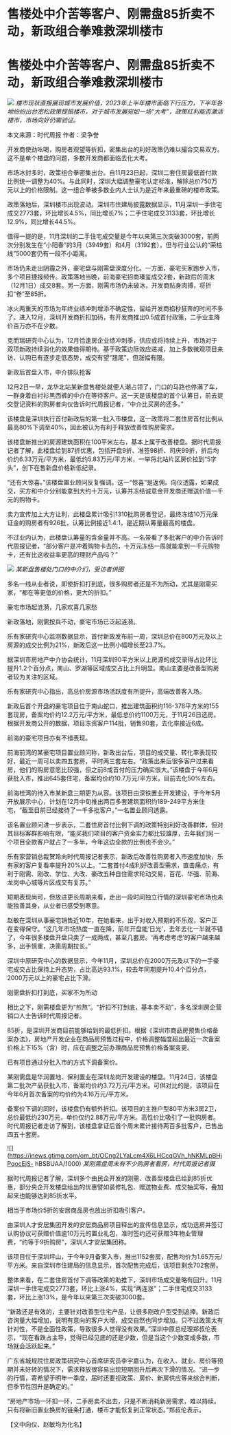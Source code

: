 # 售楼处中介苦等客户、刚需盘85折卖不动，新政组合拳难救深圳楼市

# 售楼处中介苦等客户、刚需盘85折卖不动，新政组合拳难救深圳楼市

![](https://inews.gtimg.com/news_bt/OnB7MaYnSLmJBiZ7ERBlxMODFIzKbV26VLUeK-A8lOmxcAA/1000)
_楼市现状直接展现城市发展价值，2023年上半年楼市面临下行压力，下半年各地纷纷出台宽松政策提振楼市，对于城市发展宛如一场“大考”，政策红利能否激活楼市，市场向好仍需验证。_

本文来源：时代周报 作者：梁争誉

开发商使劲吆喝，购房者观望等折扣，密集出台的利好政策仍难以撮合交易双方。这不是单个楼盘的问题，多数开发商都面临去化大考。

市场冰封多时，政策组合拳密集出台。自11月23日起，深圳二套住房最低首付款比例统一调整为40%。与此同时，深圳大幅调整豪宅认定标准，解除总价750万元以上的价格限制。这一组合拳被多数业内人士认为是近年来最重磅的楼市政策。

政策落地后，深圳楼市出现波动。深圳市住建局披露数据显示，11月深圳一手住宅成交2773套，环比增长4.5%，同比增长7%；二手住宅成交3133套，环比增长12.9%，同比增长44.5%。

值得一提的是，11月深圳的二手住宅成交量是今年以来第三次突破3000套，前两次分别发生在“小阳春”的3月（3949套）和4月（3192套），但与行业公认的“荣枯线”5000套仍有一段不小距离。

市场仍未走出阴霾之外，豪宅盘与刚需盘深度分化。一方面，豪宅买家跑步入市，多个项目捷报频传。政策落地当晚，前海豪宅招商瑧玺成交2套，新政后的周末（12月1日）成交8套。另一方面，刚需市场仍未破冰，开发商贴身肉搏，将折扣“卷”至85折。

冰火两重天的市场为年终业绩冲刺增添不确定性，留给开发商掐秒狂奔的时间不多了。进入12月，深圳开发商折扣加码，有开发商推出0.5成首付政策，二手业主降价百万亦不在少数。

克而瑞研究中心认为，12月恰逢房企业绩冲刺季，供应或将持续上升，市场对于双项新政持续消化的效果值得期待。基于政策边际效应递减，加上多数微观项目来访、认购已有逐步走低态势，成交有望“翘尾”，但涨幅有限。

新政后首盘入市，中介排队抢客

12月2日一早，龙华北站某新盘售楼处就便人潮占领了，门口的马路也停满了车，一群身着白衬衫黑西裤的中介在等待客户。这一天是该楼盘的首个认筹日，前去提交登记资料的购房者向仪告诉时代周报记者，“中介比买房的还多。”

该楼盘是深圳执行首付新政后的第一批入市楼盘，这一政策将二套住房首付比例从最高80%下调至40%，因此被认为有利于释放改善性购房需求。

该楼盘新推出的房源建筑面积在100平米左右，基本上属于改善楼盘。据时代周报记者了解，此楼盘给到87折优惠，包括开盘9折、准签98折、司庆99折，折后均价约6.33万元/平方米，最低约5.83万元/平方米，一举将北站片区房价拉到“5字头”，创下在售新盘价格新低纪录。

“还有大惊喜。”该楼盘置业顾问反复强调。这一“惊喜”是返佣。向仪透露，如果成交，买方和中介分别能拿到大约十万元，认筹并冻结诚意金开发商还赠送价值一千元的购物卡。

卖力宣传加上大方让利，此楼盘累计吸引1310批购房者登记，最终冻结10万元保证金的购房者有926批，认筹比例接近1.4:1，是近期认筹量最高的楼盘。

不过业内认为，此楼盘认筹量的含金量并不高。一名带看了多批客户的中介告诉时代周报记者，“部分客户是冲着购物卡去的，十万元冻结一周就能拿到一千元购物卡，还有比这收益率更高的理财产品吗？”

![](https://inews.gtimg.com/om_bt/OqctKgPSWoGC8ChxOEFb4yHmP4kMxgvSokIR0rqlpwnOcAA/1000)
_某新盘售楼处门口的中介们，受访者供图_

多名一线从业者说，即使折扣打到底，很多购房者还是不为所动，尤其是刚需买家，“都在等更低的价格，更大的折扣。”

豪宅市场起涟漪，几家欢喜几家愁

新政落地，刚需按兵不动，豪宅市场已泛起涟漪。

乐有家研究中心监测数据显示，首付新政发布前一周，深圳总价在800万元及以上房源的成交比例为21%，新政后这一比例小幅增长至23.7%。

据深圳市房地产中介协会统计，11月深圳90平方米以上房源的成交录得占比环比提升1.2个百分点，南山、罗湖等区域成交占比上升明显。南山主要是改善型购房者较为关注的区域。

乐有家研究中心指出，高总价房源市场活跃度有所提升，高端改善客入场。

新政后首个开盘的豪宅项目位于南山蛇口，推出建筑面积约116-378平方米的155套现房，备案均价约12.2万元/平方米，最低总价约1100万元，于11月26日选房。根据开发商公开的数据，项目冻资客户114批，销售90套，去化率接近6成。

前海的豪宅项目亦有不错表现。

前海前湾的某豪宅项目置业顾问称，新政出台后，项目的成交量、转化率表现较好，最近一周可以卖四五套房，平时两三套左右。“政策出来后很多客户过来看房，他们的购房意愿比较强，但之前8成首付的压力确实很大。”该楼盘于今年6月获批入市，推出645套住宅，备案均价约10.7万元/平方米，目前去化50%左右。

前海桂湾的待入市某新盘三期更为从容。该项目由深铁置业开发建设，于今年5月开放展示中心，计划在12月中旬推出两百多套建筑面积约189-249平方米住宅，“截至目前已经接待了一千多批客户。”一名置业顾问透露。

该名置业顾问进一步表示，二套住房首付比例下调的政策特别利好改善群体，但对其目标客群影响有限，“能买我们项目的客户资金实力都比较雄厚，去年我们另一个项目全款客户就占了一多半，今年这边全款的比例也不会少。”

乐有家营销总裁贺玲向时代周报记者表示，新政后改善性购房者入市速度加快，乐有家的客户复看率提升20%以上。“二套首付4成利好改善型需求，直击痛点，有利于刚需、刚改、学位、大改、豪改五种自住需求轮动交易，百花、华强、前海、龙岗中心城等片区成交有复苏。”

短期表现尚可，但放进更长周期来看，走出一段时间独立行情的深圳豪宅市场也未能独善其身，从业者已感受到寒意。

赵敏在深圳从事豪宅销售近10年，在她看来，出于对收入预期的不乐观，客户正在变得保守。“这几年市场热度一直在降，前年开盘能‘日光’，去年去化一半就不错了，今年很多楼盘开盘只卖了一成两成，甚至几套房。‘再考虑考虑’的客户越来越多，出手慎重，决策周期拉长。”

深圳中原研究中心的数据显示，今年11月，深圳总价在2000万元及以下的一手豪宅成交占比保持上升态势，占比高达93.1%，较去年同期提升10.4个百分点，2000万元以上的豪宅占比下滑。

刚需盘折扣打到底，买家不为所动

相比之下，刚需楼盘更为“煎熬”。“折扣不打到底，基本卖不动”，多名深圳房企营销口人士告诉时代周报记者。

85折，是深圳开发商目前能够给到的最低折扣。根据《深圳市商品房预售价格备案办法》，房地产开发企业在商品房预售过程中，价格调整幅度超出最近一次备案价格上下15%（含）时，应在调整之前办理商品房预售价格备案变更。

已有项目通过分批入市的方式下调备案价。

某刚需盘是华润置地、保利置业在深圳龙岗开发建设的楼盘。11月24日，该楼盘第二批次产品获批入市，备案均价约3.72万元/平方米。可供对比的是，该项目在今年6月首次备案的均价约为4.16万元/平方米。

备案价下调的同时，该楼盘仍有额外折扣。该项目的主推户型80平方米3房2卫，总价最低约230万元，单价仅约2.88万元/平方米。高性价比吸引了一批购房者。时代周报记者走访了解到，该楼盘拿证后首个周末累计接待两百多批客户，已售出四五十套房。

![](https://inews.gtimg.com/om_bt/OCng2LYaLcm4X6LHCcqGVh_hNKMLpBHjPqocEjS-
hBSBUAA/1000) _某刚需盘周末有不少购房者看房，时代周报记者摄_

据时代周报记者了解，深圳多个由民企开发的刚需、改善型楼盘已给到85折优惠，部分央企开发楼盘给出的优惠譬如装修礼包、赠送物业费、成交抽奖等，叠加起来也能够达到85折水平。

相当于市场价5折的安居商品房也放出折扣吸引客户。

由深圳人才安居集团开发的安居商品房项目释出的宣传信息显示，成功选房并签订认购协议可获赠价值逾10万元的置业礼包，准时签约还可获赠3年物业管理费，“约等于9折购房”，深圳人才安居集团称。

该项目位于深圳坪山，于今年9月备案入市，推出1152套房，配售均价为1.65万元/平方米。来自深圳市住建局的信息显示，首次配售完成后，该项目剩余702套房。

整体来看，在二套住房首付下调等政策的助推下，深圳市场成交量略有回升。11月深圳一手住宅成交2773套，环比上涨4%，实现“两连涨”；二手住宅成交3133套，环比上涨13%，是今年以来第三次突破3000套。

“新政还是有效的，主要针对改善型住宅产品，让很多刚改户型受到追捧。新政后咨询量大幅增加，说明有意向的客户大增，成交自然也同步增加。只不过政策太有针对性，不是全面性政策，导致很多人觉得没有效果。”深圳中原总经理郑叔伦表示，“现在看跌占主导，觉得已经见底的还是少数，但是当这个少数变成多数，市场就会活跃起来。”

广东省城规院住房政策研究中心首席研究员李宇嘉认为，在收入、就业、房价等预期并未好转的情况下，需求释放很容易出现短期回升后再次下滑的情况。“进一步的行情，寄希望于明年一季度，届时还要视政策、房价、新房供应等来综合判断，但季节性回升是确定的。”

“房地产市场一环扣一环，二手房卖不出去，只是不断消耗新房需求，难以持续。只有将新旧置业换房的链条打通，楼市才能恢复到正常状态。”郑叔伦表示。

【文中向仪、赵敏均为化名】

